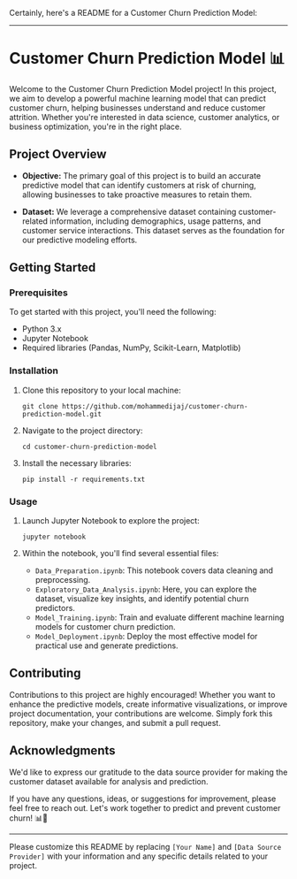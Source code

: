 Certainly, here's a README for a Customer Churn Prediction Model:

---

# Customer Churn Prediction Model 📊

Welcome to the Customer Churn Prediction Model project! In this project, we aim to develop a powerful machine learning model that can predict customer churn, helping businesses understand and reduce customer attrition. Whether you're interested in data science, customer analytics, or business optimization, you're in the right place.

## Project Overview

- **Objective:** The primary goal of this project is to build an accurate predictive model that can identify customers at risk of churning, allowing businesses to take proactive measures to retain them.

- **Dataset:** We leverage a comprehensive dataset containing customer-related information, including demographics, usage patterns, and customer service interactions. This dataset serves as the foundation for our predictive modeling efforts.

## Getting Started

### Prerequisites

To get started with this project, you'll need the following:

- Python 3.x
- Jupyter Notebook
- Required libraries (Pandas, NumPy, Scikit-Learn, Matplotlib)

### Installation

1. Clone this repository to your local machine:

   ```shell
   git clone https://github.com/mohammedijaj/customer-churn-prediction-model.git
   ```

2. Navigate to the project directory:

   ```shell
   cd customer-churn-prediction-model
   ```

3. Install the necessary libraries:

   ```shell
   pip install -r requirements.txt
   ```

### Usage

1. Launch Jupyter Notebook to explore the project:

   ```shell
   jupyter notebook
   ```

2. Within the notebook, you'll find several essential files:

   - `Data_Preparation.ipynb`: This notebook covers data cleaning and preprocessing.
   - `Exploratory_Data_Analysis.ipynb`: Here, you can explore the dataset, visualize key insights, and identify potential churn predictors.
   - `Model_Training.ipynb`: Train and evaluate different machine learning models for customer churn prediction.
   - `Model_Deployment.ipynb`: Deploy the most effective model for practical use and generate predictions.

## Contributing

Contributions to this project are highly encouraged! Whether you want to enhance the predictive models, create informative visualizations, or improve project documentation, your contributions are welcome. Simply fork this repository, make your changes, and submit a pull request.


## Acknowledgments

We'd like to express our gratitude to the data source provider for making the customer dataset available for analysis and prediction.

If you have any questions, ideas, or suggestions for improvement, please feel free to reach out. Let's work together to predict and prevent customer churn! 📊👥

---

Please customize this README by replacing `[Your Name]` and `[Data Source Provider]` with your information and any specific details related to your project.
